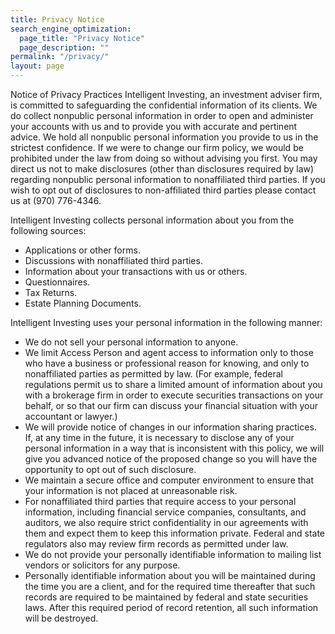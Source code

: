 ```yaml
---
title: Privacy Notice
search_engine_optimization:
  page_title: "Privacy Notice"
  page_description: ""
permalink: "/privacy/"
layout: page
---
```

Notice of Privacy Practices Intelligent Investing, an investment adviser firm, is committed to safeguarding the confidential information of its clients. We do collect nonpublic personal information in order to open and administer your accounts with us and to provide you with accurate and pertinent advice. We hold all nonpublic personal information you provide to us in the strictest confidence. If we were to change our firm policy, we would be prohibited under the law from doing so without advising you first. You may direct us not to make disclosures (other than disclosures required by law) regarding nonpublic personal information to nonaffiliated third parties. If you wish to opt out of disclosures to non-affiliated third parties please contact us at (970) 776-4346.

Intelligent Investing collects personal information about you from the following sources:
* Applications or other forms.
* Discussions with nonaffiliated third parties.
* Information about your transactions with us or others.
* Questionnaires.
* Tax Returns.
* Estate Planning Documents.

Intelligent Investing uses your personal information in the following manner:
* We do not sell your personal information to anyone.
* We limit Access Person and agent access to information only to those who have a business or professional reason for knowing, and only to nonaffiliated parties as permitted by law. (For example, federal regulations permit us to share a limited amount of information about you with a brokerage firm in order to execute securities transactions on your behalf, or so that our firm can discuss your financial situation with your accountant or lawyer.)
* We will provide notice of changes in our information sharing practices. If, at any time in the future, it is necessary to disclose any of your personal information in a way that is inconsistent with this policy, we will give you advanced notice of the proposed change so you will have the opportunity to opt out of such disclosure.
* We maintain a secure office and computer environment to ensure that your information is not placed at unreasonable risk.
* For nonaffiliated third parties that require access to your personal information, including financial service companies, consultants, and auditors, we also require strict confidentiality in our agreements with them and expect them to keep this information private. Federal and state regulators also may review firm records as permitted under law.
* We do not provide your personally identifiable information to mailing list vendors or solicitors for any purpose.
* Personally identifiable information about you will be maintained during the time you are a client, and for the required time thereafter that such records are required to be maintained by federal and state securities laws. After this required period of record retention, all such information will be destroyed.

